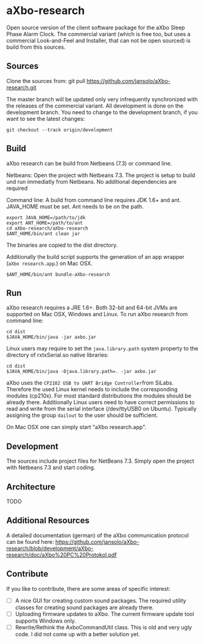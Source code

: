 aXbo-research
=============

Open source version of the client software package for the aXbo Sleep Phase Alarm Clock. The commercial variant (which is free too, but uses a commercial Look-and-Feel and Installer, that can not be open sourced) is build from this sources.


Sources
-------

Clone the sources from:
git pull https://github.com/jansolo/aXbo-research.git

The master branch will be updated only very infrequently synchronized with the releases of the commercial variant. All development is done on the development branch. You need to change to the development branch, if you want to see the latest changes:

	git checkout --track origin/development


Build
-----

aXbo research can be build from Netbeans (7.3) or command line. 

Netbeans:
Open the project with Netbeans 7.3. The project is setup to build und run immediatly from Netbeans. No additional dependencies are required

Command line:
A build from command line requires JDK 1.6+ and ant. JAVA_HOME must be set. Ant needs to be on the path.

	export JAVA_HOME=/path/to/jdk
	export ANT_HOME=/path/to/ant
	cd aXbo-research/aXbo-research
	$ANT_HOME/bin/ant clean jar

The binaries are copied to the dist directory.

Additionally the build script supports the generation of an app wrapper (``aXbo research.app``.) on Mac OSX.

	$ANT_HOME/bin/ant bundle-aXbo-research


Run
---

aXbo research requires a JRE 1.6+. Both 32-bit and 64-bit JVMs are supported on Mac OSX, Windows and Linux. To run aXbo research from command line:

    cd dist
    $JAVA_HOME/bin/java -jar axbo.jar

Linux users may require to set the ``java.library.path`` system property to the directory of rxtxSerial.so native libraries:

    cd dist
    $JAVA_HOME/bin/java -Djava.library.path=. -jar axbo.jar

aXbo uses the ``CP2102 USB to UART Bridge Controller``from SiLabs. Therefore the used Linux kernel needs to include the corresponding modules (cp210x). For most standard distributions the modules should be already there. 
Additionally Linux users need to have correct permissions to read and write from the serial interface (/dev/ttyUSB0 on Ubuntu). Typically assigning the group ``dailout`` to the user should be sufficient. 

On Mac OSX one can simply start "aXbo research.app".


Development
-----------

The sources include project files for NetBeans 7.3. Simply open the project with Netbeans 7.3 and start coding. 


Architecture
------------

TODO


Additional Resources
--------------------

A detailed documentation (german) of the aXbo communication protocol can be found here:
https://github.com/jansolo/aXbo-research/blob/development/aXbo-research/doc/aXbo%20PC%20Protokol.pdf


Contribute
----------

If you like to contribute, there are some areas of specific interest:

- [ ] A nice GUI for creating custom sound packages. The required utility classes for creating sound packages are already there.
- [ ] Uploading firmware updates to aXbo. The current firmware update tool supports Windows only.
- [ ] Rewrite/Rethink the AxboCommandUtil class. This is old and very ugly code. I did not come up with a better solution yet.
